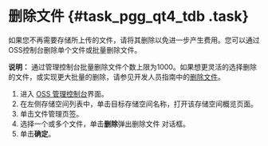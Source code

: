 # 删除文件 {#task_pgg_qt4_tdb .task}

如果您不再需要存储所上传的文件，请将其删除以免进一步产生费用。您可以通过OSS控制台删除单个文件或批量删除文件。

**说明：** 通过管理控制台批量删除文件个数上限为1000。如果想更灵活的选择删除的文件，或实现更大批量的删除，请参见开发人员指南中的[删除文件](../intl.zh-CN/开发指南/管理文件/删除对象.md#)。

1.   进入 [OSS 管理控制台](https://oss.console.aliyun.com/)界面。 
2.   在左侧存储空间列表中，单击目标存储空间名称，打开该存储空间概览页面。 
3.   单击文件管理页签。 
4.   选择一个或多个文件，单击**删除**弹出删除文件 对话框。 
5.   单击**确定**。 

